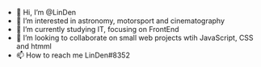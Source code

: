- 👋 Hi, I’m @LinDen
- 👀 I’m interested in astronomy, motorsport and cinematography
- 🌱 I’m currently studying IT, focusing on FrontEnd
- 💞️ I’m looking to collaborate on small web projects wtih JavaScript, CSS and htmml
- 📫 How to reach me LinDen#8352

<!---
ClipLee/ClipLee is a ✨ special ✨ repository because its `README.md` (this file) appears on your GitHub profile.
You can click the Preview link to take a look at your changes.
--->
